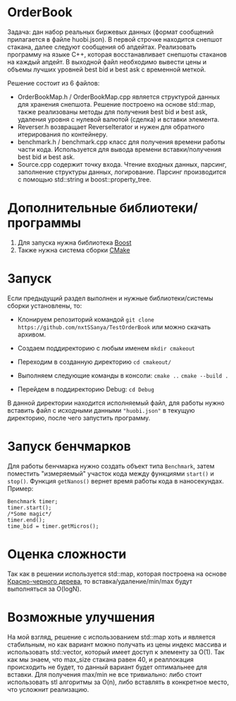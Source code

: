 # OrderBook

Задача: дан набор реальных биржевых данных (формат сообщений прилагается в файле huobi.json). В первой строчке находится снепшот стакана, далее следуют сообщения об апдейтах. Реализовать программу на языке C++, которая восстанавливает снепшоты стаканов на каждый апдейт. В выходной файл необходимо вывести цены и объемы лучших уровней best bid и best ask с временной меткой. 

Решение состоит из 6 файлов:
- OrderBookMap.h / OrderBookMap.cpp является структурой данных для хранения снепшота. Решение построено на основе std::map, также реализованы методы для получения best bid и best ask, удаления уровня с нулевой валютой (сделка) и вставки элемента.
- Reverser.h возвращает ReverseIterator и нужен для обратного итерирования по контейнеру.
- benchmark.h / benchmark.cpp класс для получения времени работы части кода. Используется для вывода времени вставки/получения best bid и best ask.
- Source.cpp содержит точку входа. Чтение входных данных, парсинг, заполнение структуры данных, логирование. Парсинг производится с помощью std::string и boost::property_tree.

# Дополнительные библиотеки/программы
1. Для запуска нужна библиотека [Boost](https://www.boost.org/)
2. Также нужна система сборки [CMake](https://cmake.org/download/)
# Запуск
Если предыдущий раздел выполнен и нужные библиотеки/системы сборки установлены, то:
- Клонируем репозиторий командой `git clone https://github.com/nxtSSanya/TestOrderBook` или можно скачать архивом.
- Создаем поддиректорию с любым именем 
`mkdir cmakeout`
- Переходим в созданную директорию 
`cd cmakeout/`
- Выполняем следующие команды в консоли:
`cmake ..`
`cmake --build .`

- Перейдем в поддиректорию Debug:
`cd Debug`

В данной директории находится исполняемый файл, для работы нужно вставить файл с исходными данными `"huobi.json"` в текущую директорию, после чего запустить программу.
# Запуск бенчмарков
Для работы бенчмарка нужно создать объект типа `Benchmark`, затем поместить "измеряемый" участок кода между функциями `start()` и `stop()`. Функция `getNanos()` вернет время работы кода в наносекундах. Пример:
```
Benchmark timer;
timer.start();
/*Some magic*/
timer.end();
time_bid = timer.getMicros();
```
# Оценка сложности
Так как в решении используется std::map, которая построена на основе [Красно-черного дерева](https://ru.wikipedia.org/wiki/Красно-чёрное_дерево), то вставка/удаление/min/max будут выполняться за O(logN).
# Возможные улучшения
На мой взгляд, решение с использованием std::map хоть и является стабильным, но как вариант можно получать из цены индекс массива и использовать std::vector, который имеет доступ к элементу за O(1). Так как мы знаем, что max_size стакана равен 40, и реаллокация происходить не будет, то данный вариант будет оптимальнее для вставки. Для получения max/min не все тривиально: либо стоит использовать stl алгоритмы за O(n), либо вставлять в конкретное место, что усложнит реализацию.
